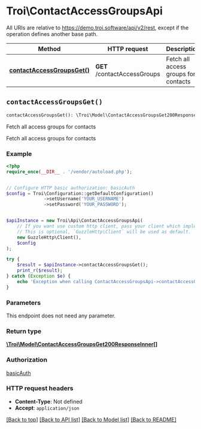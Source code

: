 # Troi\ContactAccessGroupsApi

All URIs are relative to https://demo.troi.software/api/v2/rest, except if the operation defines another base path.

| Method | HTTP request | Description |
| ------------- | ------------- | ------------- |
| [**contactAccessGroupsGet()**](ContactAccessGroupsApi.md#contactAccessGroupsGet) | **GET** /contactAccessGroups | Fetch all access groups for contacts |


## `contactAccessGroupsGet()`

```php
contactAccessGroupsGet(): \Troi\Model\ContactAccessGroupsGet200ResponseInner[]
```

Fetch all access groups for contacts

Fetch all access groups for contacts

### Example

```php
<?php
require_once(__DIR__ . '/vendor/autoload.php');


// Configure HTTP basic authorization: basicAuth
$config = Troi\Configuration::getDefaultConfiguration()
              ->setUsername('YOUR_USERNAME')
              ->setPassword('YOUR_PASSWORD');


$apiInstance = new Troi\Api\ContactAccessGroupsApi(
    // If you want use custom http client, pass your client which implements `GuzzleHttp\ClientInterface`.
    // This is optional, `GuzzleHttp\Client` will be used as default.
    new GuzzleHttp\Client(),
    $config
);

try {
    $result = $apiInstance->contactAccessGroupsGet();
    print_r($result);
} catch (Exception $e) {
    echo 'Exception when calling ContactAccessGroupsApi->contactAccessGroupsGet: ', $e->getMessage(), PHP_EOL;
}
```

### Parameters

This endpoint does not need any parameter.

### Return type

[**\Troi\Model\ContactAccessGroupsGet200ResponseInner[]**](../Model/ContactAccessGroupsGet200ResponseInner.md)

### Authorization

[basicAuth](../../README.md#basicAuth)

### HTTP request headers

- **Content-Type**: Not defined
- **Accept**: `application/json`

[[Back to top]](#) [[Back to API list]](../../README.md#endpoints)
[[Back to Model list]](../../README.md#models)
[[Back to README]](../../README.md)
